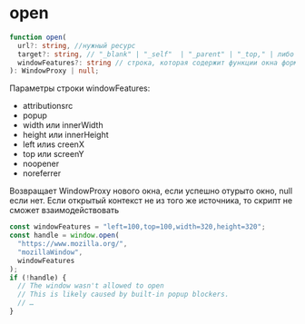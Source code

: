 <!-- open ---------------------------------------------------------------------------------------------------------------------------------->

# open

```ts
function open(
  url?: string, //нужный ресурс
  target?: string, // "_blank" | "_self"  | "_parent" | "_top," | либо строка которая будет являться названием окна
  windowFeatures?: string // строка, которая содержит функции окна формата name=value
): WindowProxy | null;
```

Параметры строки windowFeatures:

- attributionsrc
- popup
- width или innerWidth
- height или innerHeight
- left илиs creenX
- top или screenY
- noopener
- noreferrer

Возвращает WindowProxy нового окна, если успешно отурыто окно, null если нет. Если открытый контекст не из того же источника, то скрипт не сможет взаимодействовать

```js
const windowFeatures = "left=100,top=100,width=320,height=320";
const handle = window.open(
  "https://www.mozilla.org/",
  "mozillaWindow",
  windowFeatures
);
if (!handle) {
  // The window wasn't allowed to open
  // This is likely caused by built-in popup blockers.
  // …
}
```
